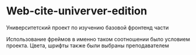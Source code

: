 # Web-cite-univerver-edition
Университетский проект по изучению базовой фронтенд части

Использование фреймов в именно таком соотношении было условием проекта. Цвета, шрифты также были выбраны преподавателем
